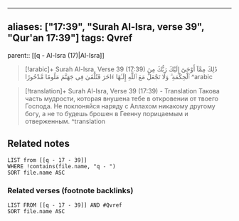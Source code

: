 
---
aliases: ["17:39", "Surah Al-Isra, verse 39", "Qur'an 17:39"]
tags: Qvref
---

parent:: [[q - Al-Isra (17)|Al-Isra]]

> [!arabic]+ Surah Al-Isra, Verse 39 (17:39)
> <span class="quran-arabic">ذَٰلِكَ مِمَّآ أَوْحَىٰٓ إِلَيْكَ رَبُّكَ مِنَ ٱلْحِكْمَةِ ۗ وَلَا تَجْعَلْ مَعَ ٱللَّهِ إِلَـٰهًا ءَاخَرَ فَتُلْقَىٰ فِى جَهَنَّمَ مَلُومًا مَّدْحُورًا</span>
^arabic

> [!translation]+ Surah Al-Isra, Verse 39 (17:39) - Translation
> Такова часть мудрости, которая внушена тебе в откровении от твоего Господа. Не поклоняйся наряду с Аллахом никакому другому богу, а не то будешь брошен в Геенну порицаемым и отверженным.
^translation



## Related notes
```dataview
LIST from [[q - 17 - 39]]
WHERE !contains(file.name, "q - ")
SORT file.name ASC
```

### Related verses (footnote backlinks)
```dataview
LIST FROM [[q - 17 - 39]] AND #Qvref
SORT file.name ASC
```

